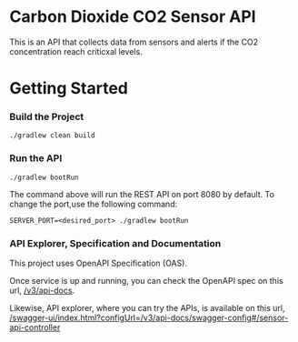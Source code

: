# Carbon Dioxide CO2 Sensor API

This is an API that collects data from sensors and alerts if the CO2 concentration reach criticxal levels.

# Getting Started

### Build the Project
```
./gradlew clean build
```

### Run the API
```
./gradlew bootRun
```
The command above will run the REST API on port 8080 by default. To change the port,use the following command:
```
SERVER_PORT=<desired_port> ./gradlew bootRun
```

### API Explorer, Specification and Documentation
This project uses OpenAPI Specification (OAS).

Once service is up and running, you can check the OpenAPI spec on this url, [/v3/api-docs](http://localhost:8080/v3/api-docs).

Likewise, API explorer, where you can try the APIs, is available on this url, [/swagger-ui/index.html?configUrl=/v3/api-docs/swagger-config#/sensor-api-controller](http://localhost:8080/swagger-ui/index.html?configUrl=/v3/api-docs/swagger-config#/sensor-api-controller)


